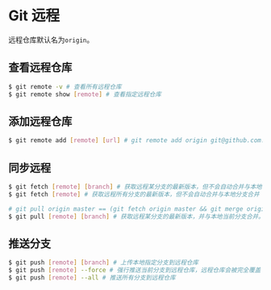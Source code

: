 # Git 远程

远程仓库默认名为`origin`。

## 查看远程仓库
```bash
$ git remote -v # 查看所有远程仓库
$ git remote show [remote] # 查看指定远程仓库
```

## 添加远程仓库
```bash
$ git remote add [remote] [url] # git remote add origin git@github.com:jinsyin/learn-git.git
```

## 同步远程
```bash
$ git fetch [remote] [branch] # 获取远程某分支的最新版本，但不会自动合并与本地当前分支合并
$ git fetch [remote] # 获取远程所有分支的最新版本，但不会自动合并与本地分支合并
```

```bash
# git pull origin master == (git fetch origin master && git merge origin/master)
$ git pull [remote] [branch] # 获取远程某分支的最新版本，并与本地当前分支合并。合并后，工作区同步版本库
```

## 推送分支
```bash
$ git push [remote] [branch] # 上传本地指定分支到远程仓库
$ git push [remote] --force # 强行推送当前分支到远程仓库，远程仓库会被完全覆盖
$ git push [remote] --all # 推送所有分支到远程仓库
```
